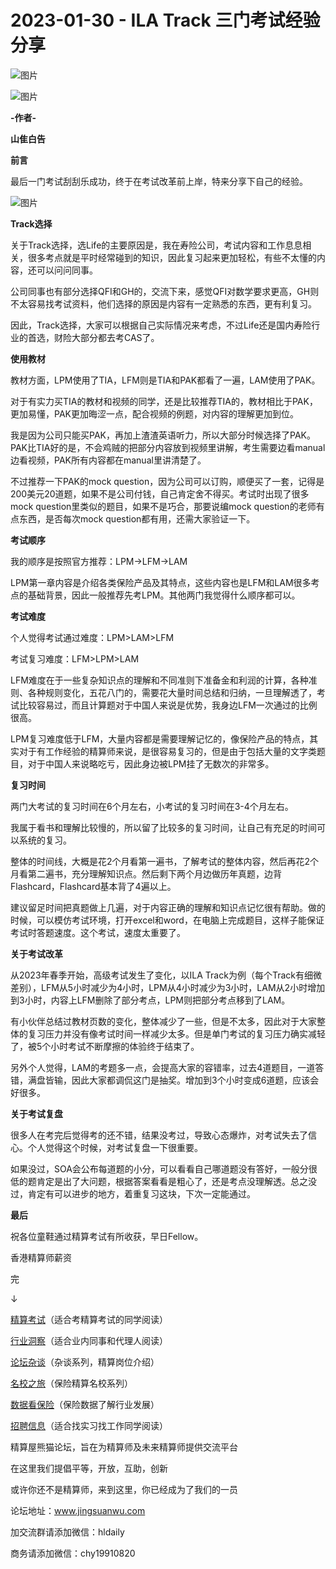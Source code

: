 # 2023-01-30 - ILA Track 三门考试经验分享

![图片](https://mmbiz.qpic.cn/mmbiz_jpg/PVTr5cqOmdsiaicIRGthO3IhpdkibrFUWVU1xAtP9ZY24c0vAhCVJo55thjfrfia19NvibyVvich2UW9I8vGCty5LxNw/640?wx_fmt=jpeg&tp=webp&wxfrom=5&wx_lazy=1)

![图片](https://mmbiz.qpic.cn/mmbiz_png/6aVaON9Kibf7U8kyccAm9c63gM1MwibJqsV15F2VRibE1QnBiagxHfwER6LQXwibwwQjUzRdnQxj1Vbic0abIUTX6PJg/640?wx_fmt=png&tp=webp&wxfrom=5&wx_lazy=1)

**-作者-**

**山隹白告**

**前言**

最后一门考试刮刮乐成功，终于在考试改革前上岸，特来分享下自己的经验。

![图片](https://mmbiz.qpic.cn/mmbiz_jpg/PVTr5cqOmdsNx8mbRNsTHbcVyMkBZhlXX9icB6ibibWCwGD1rkol2rNOianxau12zXIGVbzmuwqBfsejKxcvnQQb1w/640?wx_fmt=jpeg&tp=webp&wxfrom=5&wx_lazy=1)

**Track选择**

关于Track选择，选Life的主要原因是，我在寿险公司，考试内容和工作息息相关，很多考点就是平时经常碰到的知识，因此复习起来更加轻松，有些不太懂的内容，还可以问问同事。

公司同事也有部分选择QFI和GH的，交流下来，感觉QFI对数学要求更高，GH则不太容易找考试资料，他们选择的原因是内容有一定熟悉的东西，更有利复习。

因此，Track选择，大家可以根据自己实际情况来考虑，不过Life还是国内寿险行业的首选，财险大部分都去考CAS了。

**使用教材**

教材方面，LPM使用了TIA，LFM则是TIA和PAK都看了一遍，LAM使用了PAK。

对于有实力买TIA的教材和视频的同学，还是比较推荐TIA的，教材相比于PAK，更加易懂，PAK更加晦涩一点，配合视频的例题，对内容的理解更加到位。

我是因为公司只能买PAK，再加上渣渣英语听力，所以大部分时候选择了PAK。PAK比TIA好的是，不会鸡贼的把部分内容放到视频里讲解，考生需要边看manual边看视频，PAK所有内容都在manual里讲清楚了。

不过推荐一下PAK的mock question，因为公司可以订购，顺便买了一套，记得是200美元20道题，如果不是公司付钱，自己肯定舍不得买。考试时出现了很多mock question里类似的题目，如果不是巧合，那要说编mock question的老师有点东西，是否每次mock question都有用，还需大家验证一下。

**考试顺序**

我的顺序是按照官方推荐：LPM->LFM->LAM

LPM第一章内容是介绍各类保险产品及其特点，这些内容也是LFM和LAM很多考点的基础背景，因此一般推荐先考LPM。其他两门我觉得什么顺序都可以。

**考试难度**

个人觉得考试通过难度：LPM>LAM>LFM

考试复习难度：LFM>LPM>LAM

LFM难度在于一些复杂知识点的理解和不同准则下准备金和利润的计算，各种准则、各种规则变化，五花八门的，需要花大量时间总结和归纳，一旦理解透了，考试比较容易过，而且计算题对于中国人来说是优势，我身边LFM一次通过的比例很高。

LPM复习难度低于LFM，大量内容都是需要理解记忆的，像保险产品的特点，其实对于有工作经验的精算师来说，是很容易复习的，但是由于包括大量的文字类题目，对于中国人来说略吃亏，因此身边被LPM挂了无数次的非常多。

**复习时间**

两门大考试的复习时间在6个月左右，小考试的复习时间在3-4个月左右。

我属于看书和理解比较慢的，所以留了比较多的复习时间，让自己有充足的时间可以系统的复习。

整体的时间线，大概是花2个月看第一遍书，了解考试的整体内容，然后再花2个月看第二遍书，充分理解知识点。然后剩下两个月边做历年真题，边背Flashcard，Flashcard基本背了4遍以上。

建议留足时间把真题做上几遍，对于内容正确的理解和知识点记忆很有帮助。做的时候，可以模仿考试环境，打开excel和word，在电脑上完成题目，这样子能保证考试时答题速度。这个考试，速度太重要了。

**关于考试改革**

从2023年春季开始，高级考试发生了变化，以ILA Track为例（每个Track有细微差别），LFM从5小时减少为4小时，LPM从4小时减少为3小时，LAM从2小时增加到3小时，内容上LFM删除了部分考点，LPM则把部分考点移到了LAM。

有小伙伴总结过教材页数的变化，整体减少了一些，但是不太多，因此对于大家整体的复习压力并没有像考试时间一样减少太多。但是单门考试的复习压力确实减轻了，被5个小时考试不断摩擦的体验终于结束了。


另外个人觉得，LAM的考题多一点，会提高大家的容错率，过去4道题目，一道答错，满盘皆输，因此大家都调侃这门是抽奖。增加到3个小时变成6道题，应该会好很多。

**关于考试复盘**

很多人在考完后觉得考的还不错，结果没考过，导致心态爆炸，对考试失去了信心。个人觉得这个时候，对考试复盘一下很重要。

如果没过，SOA会公布每道题的小分，可以看看自己哪道题没有答好，一般分很低的题肯定是出了大问题，根据答案看看是粗心了，还是考点没理解透。总之没过，肯定有可以进步的地方，着重复习这块，下次一定能通过。

**最后**

祝各位童鞋通过精算考试有所收获，早日Fellow。


香港精算师薪资


完


↓

[精算考试](https://mp.weixin.qq.com/mp/appmsgalbum?__biz=MzIyMjA5MzUwMg==&action=getalbum&album_id=1466144252454764546#wechat_redirect)（适合考精算考试的同学阅读）

[行业洞察](https://mp.weixin.qq.com/mp/appmsgalbum?__biz=MzIyMjA5MzUwMg==&action=getalbum&album_id=1466140974488748032#wechat_redirect)（适合业内同事和代理人阅读）

[论坛杂谈](https://mp.weixin.qq.com/mp/appmsgalbum?__biz=MzIyMjA5MzUwMg==&action=getalbum&album_id=1466151460148084736#wechat_redirect)（杂谈系列，精算岗位介绍）

[名校之旅](https://mp.weixin.qq.com/mp/appmsgalbum?__biz=MzIyMjA5MzUwMg==&action=getalbum&album_id=1466147283460161538#wechat_redirect)（保险精算名校系列）

[数据看保险](https://mp.weixin.qq.com/mp/appmsgalbum?__biz=MzIyMjA5MzUwMg==&action=getalbum&album_id=2002358913534328835#wechat_redirect)（保险数据了解行业发展）

[招聘信息](https://mp.weixin.qq.com/mp/appmsgalbum?__biz=MzIyMjA5MzUwMg==&action=getalbum&album_id=1466154141080092675#wechat_redirect)（适合找实习找工作同学阅读）

精算屋熊猫论坛，旨在为精算师及未来精算师提供交流平台

在这里我们提倡平等，开放，互助，创新

或许你还不是精算师，来到这里，你已经成为了我们的一员

论坛地址：www.jingsuanwu.com

加交流群请添加微信：hldaily

商务请添加微信：chy19910820